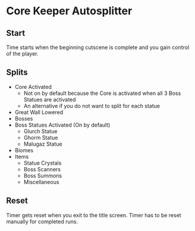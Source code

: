 # Core Keeper Autosplitter
## Start
Time starts when the beginning cutscene is complete and you gain control of the player.

## Splits 
* Core Activated
  - Not on by default because the Core is activated when all 3 Boss Statues are activated
  - An alternative if you do not want to split for each statue
* Great Wall Lowered
* Bosses
* Boss Statues Activated (On by default)
  - Glurch Statue 
  - Ghorm Statue
  - Malugaz Statue
* Biomes
* Items
  - Statue Crystals
  - Boss Scanners
  - Boss Summons
  - Miscellaneous

## Reset
Timer gets reset when you exit to the title screen. Timer has to be reset manually for completed runs.
